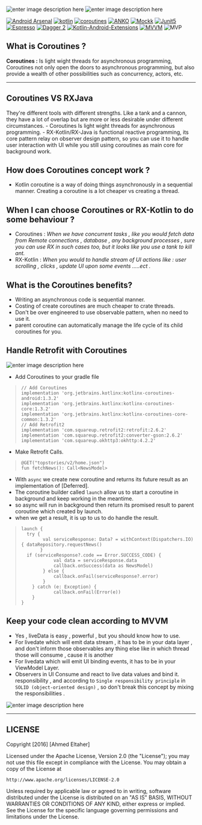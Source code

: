 
![enter image description here](https://github.com/ahmedeltaher/Kotlin-MVP/blob/master/readme-images/androkotlin.png) ![enter image description here](https://github.com/ahmedeltaher/Kotlin-MVP/blob/kotlin-mvvm-dagger/readme-images/mvvm.png)




[![Android Arsenal](https://img.shields.io/badge/Android%20Arsenal-android--best--practices-brightgreen.svg?style=flat)](https://android-arsenal.com/details/3/4975)
 [![kotlin](https://img.shields.io/badge/Kotlin-1.3.xxx-brightgreen.svg)](https://kotlinlang.org/)
 [![coroutines](https://img.shields.io/badge/coroutines-asynchronous-red.svg)](https://kotlinlang.org/docs/reference/coroutines-overview.html) [![ANKO](https://img.shields.io/badge/Anko-commons-blue.svg)](https://github.com/Kotlin/anko) [![Mockk](https://img.shields.io/badge/Mockk-testing-yellow.svg)](https://mockk.io/)      [![Junit5](https://img.shields.io/badge/Junit5-testing-yellowgreen.svg)](https://junit.org/junit5/)   [![Espresso](https://img.shields.io/badge/Espresso-testing-lightgrey.svg)](https://developer.android.com/training/testing/espresso/)  [![Dagger 2](https://img.shields.io/badge/Dagger-2.xx-orange.svg)](https://google.github.io/dagger/)  [![Kotlin-Android-Extensions ](https://img.shields.io/badge/Kotlin--Android--Extensions-plugin-red.svg)](https://kotlinlang.org/docs/tutorials/android-plugin.html) [![MVVM ](https://img.shields.io/badge/Clean--Code-MVVM-brightgreen.svg)](https://github.com/googlesamples/android-architecture)
![MVP ](https://img.shields.io/badge/Clean--Code-MVP-brightgreen.svg)



**What is Coroutines ?**
-------------------

 **Coroutines :**
Is light wight threads for asynchronous programming, Coroutines not only open the doors to
asynchronous programming, but also provide a wealth of other possibilities such as concurrency, actors, etc.

----------

**Coroutines VS RXJava**
-------------------
They're different tools with different strengths. Like a tank and a cannon, they have a lot of overlap but are more or less desirable under different circumstances.
        - Coroutines Is light wight threads for asynchronous programming.
        - RX-Kotlin/RX-Java is functional reactive programming, its core pattern relay on
        observer design pattern, so you can use it to handle user interaction with UI while you
        still using coroutines as main core for background work.

**How does Coroutines concept work ?**
------------
 - Kotlin coroutine is a way of doing things asynchronously in a sequential manner. Creating a coroutine is a lot cheaper vs creating a thread.


**When I can choose Coroutines or RX-Kotlin to do some behaviour ?**
--------------------------
 - Coroutines : *When we have concurrent tasks , like you would fetch data from Remote connections
 , database , any background processes , sure you can use RX in such cases too, but it looks like
  you use a tank to kill ant.*
 - RX-Kotlin : *When you would to handle stream of UI actions like : user scrolling , clicks ,
 update UI upon some events .....ect .*


**What is the Coroutines benefits?**
-----------------------------

 - Writing an asynchronous code is sequential manner.
 - Costing of create coroutines are much cheaper to crate threads.
 - Don't be over engineered to use observable pattern, when no need to use it.
 - parent coroutine can automatically manage the life cycle of its child coroutines for you.


**Handle Retrofit with Coroutines**
-----------------------------

![enter image description here](https://github.com/ahmedeltaher/Android-Clean-Architecture-MVVM-MVP/blob/kotlin-mvvm-dagger/readme-images/8399.png)

 - Add Coroutines to your gradle file

>     // Add Coroutines
>     implementation 'org.jetbrains.kotlinx:kotlinx-coroutines-android:1.3.2'
>     implementation 'org.jetbrains.kotlinx:kotlinx-coroutines-core:1.3.2'
>     implementation 'org.jetbrains.kotlinx:kotlinx-coroutines-core-common:1.3.2'
>     // Add Retrofit2
>     implementation 'com.squareup.retrofit2:retrofit:2.6.2'
>     implementation 'com.squareup.retrofit2:converter-gson:2.6.2'
>     implementation 'com.squareup.okhttp3:okhttp:4.2.2'


 - Make Retrofit Calls.

>     @GET("topstories/v2/home.json")
>     fun fetchNews(): Call<NewsModel>


 - With ```async``` we create new coroutine and returns its future result as an implementation of [Deferred].
 - The coroutine builder called ```launch``` allow us to start a coroutine in background and keep working in the meantime.
 - so async will run in background then return its promised result to parent coroutine which
 created by launch.
 - when we get a result, it is up to us to do handle the result.





>     launch {
>       try {
>             val serviceResponse: Data? = withContext(Dispatchers.IO) { dataRepository.requestNews()
>            }
>       if (serviceResponse?.code == Error.SUCCESS_CODE) {
>                 val data = serviceResponse.data
>                 callback.onSuccess(data as NewsModel)
>             } else {
>                 callback.onFail(serviceResponse?.error)
>             }
>         } catch (e: Exception) {
>                 callback.onFail(Error(e))
>         }
>     }





**Keep your code clean according to MVVM**
-----------------------------
 - Yes , liveData is easy , powerful , but you should know how to use.
 - For livedate which will emit data stream , it has to be in your
   data layer , and don't inform those observables any thing else like
   in which thread those will consume , cause it is another
 -  For livedata which will emit UI binding events, it has to be in your ViewModel Layer.
 - Observers in UI Consume and react to live data values and bind it.
   responsibility , and according to `Single responsibility principle`
   in `SOLID (object-oriented design)` , so don't break this concept by
   mixing the responsibilities .


![enter image description here](https://github.com/ahmedeltaher/Kotlin-MVP/blob/kotlin-mvvm-dagger/readme-images/mvvm.png)



----------
**LICENSE**
-------------------


Copyright [2016] [Ahmed Eltaher]

Licensed under the Apache License, Version 2.0 (the "License");
you may not use this file except in compliance with the License.
You may obtain a copy of the License at

    http://www.apache.org/licenses/LICENSE-2.0

Unless required by applicable law or agreed to in writing, software
distributed under the License is distributed on an "AS IS" BASIS,
WITHOUT WARRANTIES OR CONDITIONS OF ANY KIND, either express or implied.
See the License for the specific language governing permissions and
limitations under the License.
